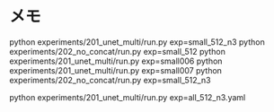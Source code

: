# メモ

python experiments/201_unet_multi/run.py exp=small_512_n3
python experiments/202_no_concat/run.py exp=small_512
python experiments/201_unet_multi/run.py exp=small006
python experiments/201_unet_multi/run.py exp=small007
python experiments/202_no_concat/run.py exp=small_512_n3


python experiments/201_unet_multi/run.py exp=all_512_n3.yaml
